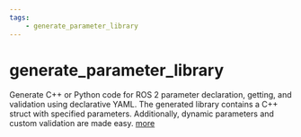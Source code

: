 ```yaml
---
tags:
    - generate_parameter_library
---
```


# generate_parameter_library

Generate C++ or Python code for ROS 2 parameter declaration, getting, and validation using declarative YAML. The generated library contains a C++ struct with specified parameters. Additionally, dynamic parameters and custom validation are made easy. [more](https://github.com/PickNikRobotics/generate_parameter_library)
